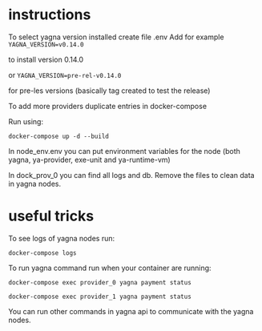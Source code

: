 # instructions

To select yagna version installed create file .env
Add for example
```YAGNA_VERSION=v0.14.0```

to install version 0.14.0

or 
```YAGNA_VERSION=pre-rel-v0.14.0```

for pre-les versions (basically tag created to test the release)

To add more providers duplicate entries in docker-compose

Run using:

```docker-compose up -d --build```

In node_env.env you can put environment variables for the node (both yagna, ya-provider, exe-unit and ya-runtime-vm)

In dock_prov_0 you can find all logs and db. Remove the files to clean data in yagna nodes.

# useful tricks

To see logs of yagna nodes run:

```docker-compose logs```

To run yagna command run when your container are running:

```docker-compose exec provider_0 yagna payment status```

```docker-compose exec provider_1 yagna payment status```

You can run other commands in yagna api to communicate with the yagna nodes.

